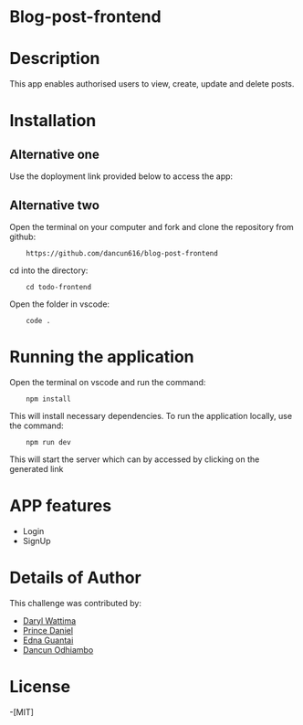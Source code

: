 # Blog-post-frontend

# Description
This app enables authorised users to view, create, update and delete posts.

# Installation
## Alternative one
Use the doployment link provided below to access the app:


## Alternative two
Open the terminal on your computer and fork and clone the repository from github:

        https://github.com/dancun616/blog-post-frontend
cd into the directory:

        cd todo-frontend

Open the folder in vscode:

        code .
    
# Running the application 
Open the terminal on vscode and run the command:

        npm install

This will install necessary dependencies.
To run the application locally, use the command:

        npm run dev

This will start the server which can by accessed by clicking on the generated link

# APP features
- Login
- SignUp

# Details of Author
 This challenge was contributed by:
- [Daryl Wattima](https://github.com/Wattima)
- [Prince Daniel](https://github.com/prince475)
- [Edna Guantai](https://github.com/Edna1996)
- [Dancun Odhiambo](https://www.github.com/dancun616)

# License
-[MIT]